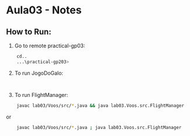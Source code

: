 # Aula03 - Notes

## How to Run:
1. Go to remote practical-gp03:
```bash
    cd..
    ...\practical-gp203>
   ```
2. To run JogoDoGalo:
```bash
    
```
3. To run FlightManager:
```bash
    javac lab03/Voos/src/*.java && java lab03.Voos.src.FlightManager
``` 
or
```bash
    javac lab03/Voos/src/*.java ; java lab03.Voos.src.FlightManager
```